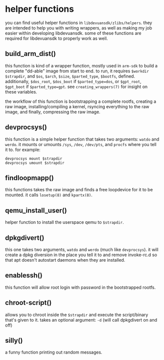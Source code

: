 helper functions
================

you can find useful helper functions in `libdevuansdk/zlibs/helpers`. they are
intended to help you with writing wrappers, as well as making my job easier
within developing libdevuansdk. some of these functions are required for
libdevuansdk to properly work as well.


## build_arm_dist()
this function is kind of a wrapper function, mostly used in `arm-sdk` to build
a complete "dd-able" image from start to end. to run, it requires `$workdir`
`$strapdir`, and `$os`, `$arch`, `$size`, `$parted_type`, `$bootfs`, defined.
additionally, `$dos_root`, `$dos_boot` if `$parted_type=dos`, or `$gpt_root`,
`$gpt_boot` if `$parted_type=gpt`. see `creating_wrappers(7)` for insight on
these variables.

the workflow of this function is bootstrapping a complete rootfs, creating a raw
image, installing/compiling a kernel, rsyncing everything to the raw image, and
finally, compressing the raw image.


## devprocsys()  
this function is a simple helper function that takes two arguments: `watdo` and
`werdo`. it mounts or umounts `/sys`, `/dev`, `/dev/pts`, and `procfs` where you
tell it to. for example:

```
devprocsys mount $strapdir
devprocsys umount $strapdir
```


## findloopmapp()  
this functions takes the raw image and finds a free loopdevice for it to be
mounted. it calls `losetup(8)` and `kpartx(8)`.


## qemu_install_user()  
helper function to install the userspace qemu to `$strapdir`.


## dpkgdivert()  
this one takes two arguments, `watdo` and `werdo` (much like `devprocsys`). it
will create a dpkg diversion in the place you tell it to and remove invoke-rc.d
so that apt doesn't autostart daemons when they are installed.


## enablessh()  
this function will allow root login with password in the bootstrapped rootfs.


## chroot-script()  
allows you to chroot inside the `$strapdir` and execute the
script/binary that's given to it.
takes an optional argument: `-d` (will call dpkgdivert on and off)


## silly()  
a funny function printing out random messages.
